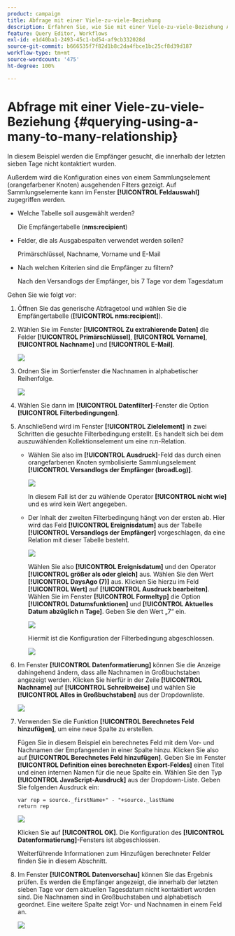 ```yaml
---
product: campaign
title: Abfrage mit einer Viele-zu-viele-Beziehung
description: Erfahren Sie, wie Sie mit einer Viele-zu-viele-Beziehung Abfragen durchführen können
feature: Query Editor, Workflows
exl-id: e1d40ba1-2493-45c1-bd54-af9cb332028d
source-git-commit: b666535f7f82d1b8c2da4fbce1bc25cf8d39d187
workflow-type: tm+mt
source-wordcount: '475'
ht-degree: 100%

---
```


# Abfrage mit einer Viele-zu-viele-Beziehung {#querying-using-a-many-to-many-relationship}



In diesem Beispiel werden die Empfänger gesucht, die innerhalb der letzten sieben Tage nicht kontaktiert wurden.

Außerdem wird die Konfiguration eines von einem Sammlungselement (orangefarbener Knoten) ausgehenden Filters gezeigt. Auf Sammlungselemente kann im Fenster **[!UICONTROL Feldauswahl]** zugegriffen werden.

* Welche Tabelle soll ausgewählt werden?

  Die Empfängertabelle (**nms:recipient**)

* Felder, die als Ausgabespalten verwendet werden sollen?

  Primärschlüssel, Nachname, Vorname und E-Mail

* Nach welchen Kriterien sind die Empfänger zu filtern?

  Nach den Versandlogs der Empfänger, bis 7 Tage vor dem Tagesdatum

Gehen Sie wie folgt vor:

1. Öffnen Sie das generische Abfragetool und wählen Sie die Empfängertabelle (**[!UICONTROL nms:recipient]**).
1. Wählen Sie im Fenster **[!UICONTROL Zu extrahierende Daten]** die Felder **[!UICONTROL Primärschlüssel]**, **[!UICONTROL Vorname]**, **[!UICONTROL Nachname]** und **[!UICONTROL E-Mail]**.

   ![](assets/query_editor_nveau_33.png)

1. Ordnen Sie im Sortierfenster die Nachnamen in alphabetischer Reihenfolge.

   ![](assets/query_editor_nveau_34.png)

1. Wählen Sie dann im **[!UICONTROL Datenfilter]**-Fenster die Option **[!UICONTROL Filterbedingungen]**.
1. Anschließend wird im Fenster **[!UICONTROL Zielelement]** in zwei Schritten die gesuchte Filterbedingung erstellt. Es handelt sich bei dem auszuwählenden Kollektionselement um eine n:n-Relation.

   * Wählen Sie also im **[!UICONTROL Ausdruck]**-Feld das durch einen orangefarbenen Knoten symbolisierte Sammlungselement **[!UICONTROL Versandlogs der Empfänger (broadLog)]**.

     ![](assets/query_editor_nveau_67.png)

     In diesem Fall ist der zu wählende Operator **[!UICONTROL nicht wie]** und es wird kein Wert angegeben.

   * Der Inhalt der zweiten Filterbedingung hängt von der ersten ab. Hier wird das Feld **[!UICONTROL Ereignisdatum]** aus der Tabelle **[!UICONTROL Versandlogs der Empfänger]** vorgeschlagen, da eine Relation mit dieser Tabelle besteht.

     ![](assets/query_editor_nveau_36.png)

     Wählen Sie also **[!UICONTROL Ereignisdatum]** und den Operator **[!UICONTROL größer als oder gleich]** aus. Wählen Sie den Wert **[!UICONTROL DaysAgo (7)]** aus. Klicken Sie hierzu im Feld **[!UICONTROL Wert]** auf **[!UICONTROL Ausdruck bearbeiten]**. Wählen Sie im Fenster **[!UICONTROL Formeltyp]** die Option **[!UICONTROL Datumsfunktionen]** und **[!UICONTROL Aktuelles Datum abzüglich n Tage]**. Geben Sie den Wert „7“ ein.

     ![](assets/query_editor_nveau_37.png)

     Hiermit ist die Konfiguration der Filterbedingung abgeschlossen.

     ![](assets/query_editor_nveau_38.png)

1. Im Fenster **[!UICONTROL Datenformatierung]** können Sie die Anzeige dahingehend ändern, dass alle Nachnamen in Großbuchstaben angezeigt werden. Klicken Sie hierfür in der Zeile **[!UICONTROL Nachname]** auf **[!UICONTROL Schreibweise]** und wählen Sie **[!UICONTROL Alles in Großbuchstaben]** aus der Dropdownliste.

   ![](assets/query_editor_nveau_39.png)

1. Verwenden Sie die Funktion **[!UICONTROL Berechnetes Feld hinzufügen]**, um eine neue Spalte zu erstellen.

   Fügen Sie in diesem Beispiel ein berechnetes Feld mit dem Vor- und Nachnamen der Empfangenden in einer Spalte hinzu. Klicken Sie also auf **[!UICONTROL Berechnetes Feld hinzufügen]**. Geben Sie im Fenster **[!UICONTROL Definition eines berechneten Export-Feldes]** einen Titel und einen internen Namen für die neue Spalte ein. Wählen Sie den Typ **[!UICONTROL JavaScript-Ausdruck]** aus der Dropdown-Liste. Geben Sie folgenden Ausdruck ein:

   ```
   var rep = source._firstName+" - "+source._lastName
   return rep
   ```

   ![](assets/query_editor_nveau_40.png)

   Klicken Sie auf **[!UICONTROL OK]**. Die Konfiguration des **[!UICONTROL Datenformatierung]**-Fensters ist abgeschlossen.

   Weiterführende Informationen zum Hinzufügen berechneter Felder finden Sie in diesem Abschnitt.

1. Im Fenster **[!UICONTROL Datenvorschau]** können Sie das Ergebnis prüfen. Es werden die Empfänger angezeigt, die innerhalb der letzten sieben Tage vor dem aktuellen Tagesdatum nicht kontaktiert worden sind. Die Nachnamen sind in Großbuchstaben und alphabetisch geordnet. Eine weitere Spalte zeigt Vor- und Nachnamen in einem Feld an.

   ![](assets/query_editor_nveau_41.png)
